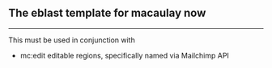 ## The eblast template for macaulay now
- - -
This must be used in conjunction with
- mc:edit editable regions, specifically named via Mailchimp API
